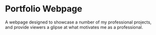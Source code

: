 # Portfolio Webpage

A webpage designed to showcase a number of my professional projects, and provide viewers a glipse at what motivates me as a professional.